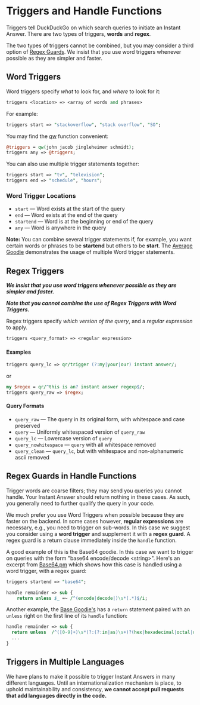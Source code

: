 # Triggers and Handle Functions

Triggers tell DuckDuckGo on which search queries to initiate an Instant Answer. There are two types of triggers, **words** and **regex**.

The two types of triggers cannot be combined, but you may consider a third option of [Regex Guards](#regex-guards). We insist that you use word triggers whenever possible as they are simpler and faster.

## Word Triggers

Word triggers specify *what* to look for, and *where* to look for it:

```perl
triggers <location> => <array of words and phrases>
```

For example:

```perl
triggers start => "stackoverflow", "stack overflow", "SO";
```

You may find the [qw](http://perlmeme.org/howtos/perlfunc/qw_function.html) function convenient:

```perl
@triggers = qw(john jacob jingleheimer schmidt);
triggers any => @triggers;
```

You can also use multiple trigger statements together:

```perl
triggers start => "tv", "television";
triggers end => "schedule", "hours";
```

### Word Trigger Locations

- `start` &mdash; Word exists at the start of the query
- `end` &mdash; Word exists at the end of the query
- `startend` &mdash; Word is at the beginning or end of the query
- `any` &mdash; Word is anywhere in the query

**Note:** You can combine several trigger statements if, for example, you want certain words or phrases to be **startend** but others to be **start**. The [Average Goodie](https://github.com/duckduckgo/zeroclickinfo-goodies/blob/master/lib/DDG/Goodie/Average.pm#L5) demonstrates the usage of multiple Word trigger statements.

## Regex Triggers

***We insist that you use word triggers whenever possible as they are simpler and faster.***

***Note that you cannot combine the use of Regex Triggers with Word Triggers.***

Regex triggers specify *which version of the query*, and a *regular expression* to apply.

```perl
triggers <query_format> => <regular expression>
```

<!-- /summary -->

#### Examples

```perl
triggers query_lc => qr/trigger (?:my|your|our) instant answer/;
```

or

```perl
my $regex = qr/^this is an? instant answer regexp$/;
triggers query_raw => $regex;
```

#### Query Formats

- `query_raw` &mdash; The query in its original form, with whitespace and case preserved
- `query` &mdash; Uniformly whitespaced version of `query_raw`
- `query_lc` &mdash; Lowercase version of `query`
- `query_nowhitespace` &mdash; `query` with all whitespace removed
- `query_clean` &mdash; `query_lc`, but with whitespace and non-alphanumeric ascii removed

## Regex Guards in Handle Functions

Trigger words are coarse filters; they may send you queries you cannot handle. Your Instant Answer should return nothing in these cases.  As such, you generally need to further qualify the query in your code.

We much prefer you use Word Triggers when possible because they are faster on the backend. In some cases however, **regular expressions** are necessary, e.g., you need to trigger on sub-words. In this case we suggest you consider using a **word trigger** and supplement it with a **regex guard**. A regex guard is a return clause immediately inside the `handle` function.

A good example of this is the Base64 goodie. In this case we want to trigger on queries with the form "base64 encode/decode \<string\>". Here's an excerpt from [Base64.pm](https://github.com/duckduckgo/zeroclickinfo-goodies/blob/master/lib/DDG/Goodie/Base64.pm) which shows how this case is handled using a word trigger, with a regex guard:

```perl
triggers startend => "base64";

handle remainder => sub {
    return unless $_ =~ /^(encode|decode|)\s*(.*)$/i;
```

Another example, the [Base Goodie's](https://github.com/duckduckgo/zeroclickinfo-goodies/blob/master/lib/DDG/Goodie/Base.pm) has a `return` statement paired with an `unless` right on the first line of its `handle` function:

```perl
handle remainder => sub {
  return unless  /^([0-9]+)\s*(?:(?:in|as)\s+)?(hex|hexadecimal|octal|oct|binary|base\s*([0-9]+))$/;
  ...
}
```


## Triggers in Multiple Languages

We have plans to make it possible to trigger Instant Answers in many different languages. Until an internationalization mechanism is place, to uphold maintainability and consistency, **we cannot accept pull requests that add languages directly in the code.**